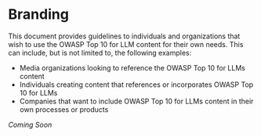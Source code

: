 # Branding

This document provides guidelines to individuals and organizations that wish to
use the OWASP Top 10 for LLM content for their own needs. This can include, but
is not limited to, the following examples:

* Media organizations looking to reference the OWASP Top 10 for LLMs content
* Individuals creating content that references or incorporates OWASP Top 10 for LLMs
* Companies that want to include OWASP Top 10 for LLMs content in their own processes or products

<!-- TODO: figure this out and write it up -->
*Coming Soon*
